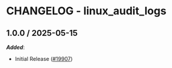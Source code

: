 # CHANGELOG - linux_audit_logs

<!-- towncrier release notes start -->

## 1.0.0 / 2025-05-15

***Added***:

* Initial Release ([#19907](https://github.com/DataDog/integrations-core/pull/19907))
